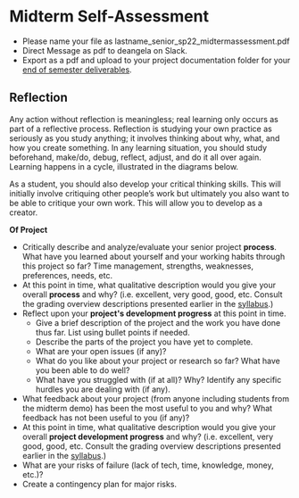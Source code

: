 # Midterm Self-Assessment

* Please name your file as lastname\_senior\_sp22\_midtermassessment.pdf
* Direct Message as pdf to deangela on Slack.
* Export as a pdf and upload to your project documentation folder for your [end of semester deliverables](../end\_of\_semester\_deliverables.md).

## Reflection

Any action without reflection is meaningless; real learning only occurs as part of a reflective process. Reflection is studying your own practice as seriously as you study anything; it involves thinking about why, what, and how you create something. In any learning situation, you should study beforehand, make/do, debug, reflect, adjust, and do it all over again. Learning happens in a cycle, illustrated in the diagrams below.

As a student, you should also develop your critical thinking skills. This will initially involve critiquing other people’s work but ultimately you also want to be able to critique your own work. This will allow you to develop as a creator.

**Of Project**

* Critically describe and analyze/evaluate your senior project **process**. What have you learned about yourself and your working habits through this project so far? Time management, strengths, weaknesses, preferences, needs, etc.
* At this point in time, what qualitative description would you give your overall **process** and why? (i.e. excellent, very good, good, etc. Consult the grading overview descriptions presented earlier in the [syllabus](../../syllabus.md).)
* Reflect upon your **project's development progress** at this point in time.
  * Give a brief description of the project and the work you have done thus far. List using bullet points if needed.
  * Describe the parts of the project you have yet to complete.
  * What are your open issues (if any)?
  * What do you like about your project or research so far? What have you been able to do well?
  * What have you struggled with (if at all)? Why? Identify any specific hurdles you are dealing with (if any).
* What feedback about your project (from anyone including students from the midterm demo) has been the most useful to you and why? What feedback has not been useful to you (if any)?
* At this point in time, what qualitative description would you give your overall **project development progress** and why? (i.e. excellent, very good, good, etc. Consult the grading overview descriptions presented earlier in the [syllabus](../../syllabus.md).)
* What are your risks of failure (lack of tech, time, knowledge, money, etc.)?
* Create a contingency plan for major risks.
